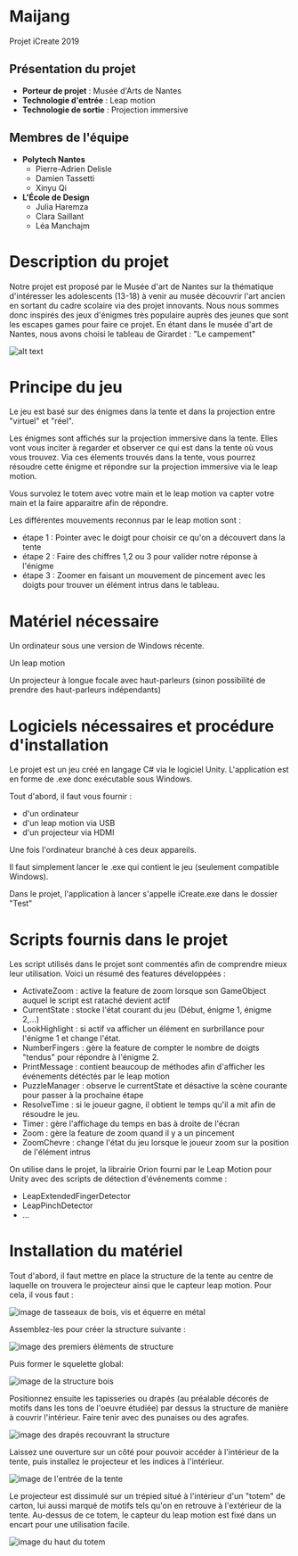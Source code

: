 # Maijang

Projet iCreate 2019

## Présentation du projet

- **Porteur de projet** : Musée d'Arts de Nantes
- **Technologie d'entrée** : Leap motion
- **Technologie de sortie** : Projection immersive

## Membres de l'équipe

- **Polytech Nantes**
  - Pierre-Adrien Delisle
  - Damien Tassetti
  - Xinyu Qi
- **L'École de Design**
  - Julia Haremza
  - Clara Saillant
  - Léa Manchajm

# Description du projet 
    
  Notre projet est proposé par le Musée d'art de Nantes sur la thématique d'intéresser les adolescents (13-18) à venir au musée découvrir l'art ancien en sortant du cadre scolaire via des projet innovants.
  Nous nous sommes donc inspirés des jeux d'énigmes très populaire auprès des jeunes que sont les escapes games pour faire ce projet. En étant dans le musée d'art de Nantes, nous avons choisi le tableau de Girardet : "Le campement"
    
  ![alt text](https://github.com/PierreAdrienDelisle/iCreate/blob/master/Assets/PNG/PeinturePNG.png)
    
    
# Principe du jeu
  Le jeu est basé sur des énigmes dans la tente et dans la projection entre "virtuel" et "réel".
  
  Les énigmes sont affichés sur la projection immersive dans la tente. Elles vont vous inciter à regarder et observer ce qui est dans la tente où vous vous trouvez. Via ces élements trouvés dans la tente, vous pourrez résoudre cette énigme et répondre sur la projection immersive via le leap motion.
  
  Vous survolez le totem avec votre main et le leap motion va capter votre main et la faire apparaitre afin de répondre.

Les différentes mouvements reconnus par le leap motion sont :

   - étape 1 : Pointer avec le doigt pour choisir ce qu'on a découvert dans la tente
   - étape 2 : Faire des chiffres 1,2 ou 3 pour valider notre réponse à l'énigme
   - étape 3 : Zoomer en faisant un mouvement de pincement avec les doigts pour trouver un élément intrus dans le tableau.
    
    
#  Matériel nécessaire
  Un  ordinateur sous une version de Windows récente.
  
  Un leap motion
  
  Un projecteur à longue focale avec haut-parleurs (sinon possibilité de prendre des haut-parleurs indépendants)
  

# Logiciels nécessaires et procédure d'installation
  Le projet est un jeu créé en langage C# via le logiciel Unity.
  L'application est en forme de .exe donc exécutable sous Windows.
  
  Tout d'abord, il faut vous fournir :
  
   - d'un ordinateur
   - d'un leap motion via USB
   - d'un projecteur via HDMI
      
 Une fois l'ordinateur branché à ces deux appareils. 
 
 Il faut simplement lancer le .exe qui contient le jeu (seulement compatible Windows).
 
 Dans le projet, l'application à lancer s'appelle iCreate.exe dans le dossier "Test"
 
# Scripts fournis dans le projet
Les script utilisés dans le projet sont commentés afin de comprendre mieux leur utilisation. 
Voici un résumé des features développées :
  - ActivateZoom : active la feature de zoom lorsque son GameObject auquel le script est rataché devient actif
  - CurrentState : stocke l'état courant du jeu (Début, énigme 1, énigme 2,...)
  - LookHighlight : si actif va afficher un élément en surbrillance pour l'énigme 1 et change l'état.
  - NumberFingers : gère la feature de compter le nombre de doigts "tendus" pour répondre à l'énigme 2.
  - PrintMessage : contient beaucoup de méthodes afin d'afficher les événements détéctés par le leap motion
  - PuzzleManager : observe le currentState et désactive la scène courante pour passer à la prochaine étape
  - ResolveTime : si le joueur gagne, il obtient le temps qu'il a mit afin de résoudre le jeu.
  - Timer : gère l'affichage du temps en bas à droite de l'écran
  - Zoom : gère la feature de zoom quand il y a un pincement
  - ZoomChevre : change l'état du jeu lorsque le joueur zoom sur la position de l'élément intrus
  
On utilise dans le projet, la librairie Orion fourni par le Leap Motion pour Unity avec des scripts de détection d'événements comme :
  - LeapExtendedFingerDetector
  - LeapPinchDetector
  - ...
  
  
# Installation du matériel
  Tout d'abord, il faut mettre en place la structure de la tente au centre de laquelle on trouvera le projecteur ainsi que le capteur leap motion. Pour cela, il vous faut :
  
  ![image de tasseaux de bois, vis et équerre en métal](https://github.com/PierreAdrienDelisle/iCreate/blob/master/Assets/PNG/readme/materiel.jpg)
  
  Assemblez-les pour créer la structure suivante :
  
  ![image des premiers éléments de structure](https://github.com/PierreAdrienDelisle/iCreate/blob/master/Assets/PNG/readme/installation_structure_1.png)
  
  Puis former le squelette global:
  
  ![image de la structure bois](https://github.com/PierreAdrienDelisle/iCreate/blob/master/Assets/PNG/readme/installation_structure_2.png)
  
  Positionnez ensuite les tapisseries ou drapés (au préalable décorés de motifs dans les tons de l'oeuvre étudiée) par dessus la structure de manière à couvrir l'intérieur. Faire tenir avec des punaises ou des agrafes.
  
  ![image des drapés recouvrant la structure](https://github.com/PierreAdrienDelisle/iCreate/blob/master/Assets/PNG/readme/vue_arriere.jpg)
  
  Laissez une ouverture sur un côté pour pouvoir accéder à l'intérieur de la tente, puis installez le projecteur et les indices à l'intérieur.
  
  ![image de l'entrée de la tente](https://github.com/PierreAdrienDelisle/iCreate/blob/master/Assets/PNG/readme/vue_devant.jpg)
  
  Le projecteur est dissimulé sur un trépied situé à l'intérieur d'un "totem" de carton, lui aussi marqué de motifs tels qu'on en retrouve à l'extérieur de la tente. Au-dessus de ce totem, le capteur du leap motion est fixé dans un encart pour une utilisation facile.

  ![image du haut du totem](https://github.com/PierreAdrienDelisle/iCreate/blob/master/Assets/PNG/readme/totem_haut.jpg)
